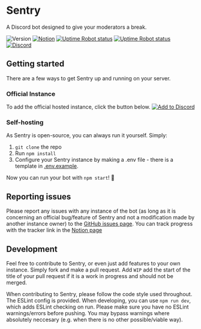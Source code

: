 # Sentry
A Discord bot designed to give your moderators a break.

![Version](https://img.shields.io/github/package-json/version/Anidox/Sentry?label=version)
[![Notion](https://img.shields.io/badge/-notion-212121?logo=notion&style=flat)](https://www.notion.so/Sentry-9b1df2c92d8448a3934ec3de74217061)
[![Uptime Robot status](https://img.shields.io/uptimerobot/status/m786154507-389a4a44e43a89aab2a12488?label=bot%20status)](https://status.sentrybot.tech)
[![Uptime Robot status](https://img.shields.io/uptimerobot/status/m786154509-ca7e6a7e42db726e6bf2ba09?label=website%20status)](https://status.sentrybot.tech)
[![Discord](https://img.shields.io/discord/766723862766944318?color=7289DA&label=support%20discord)](https://discord.gg/V3macC3)

## Getting started
There are a few ways to get Sentry up and running on your server.

### Official Instance
To add the official hosted instance, click the button below.
[![Add to Discord](https://img.shields.io/badge/-add%20sentry-%23ED213A?logo=discord&logoColor=white)](https://add.sentrybot.tech/)

### Self-hosting
As Sentry is open-source, you can always run it yourself. Simply:

  1. `git clone` the repo
  2. Run `npm install`
  3. Configure your Sentry instance by making a .env file - there is a template in [.env.example](.env.example).
  
Now you can run your bot with `npm start`! 🎉

## Reporting issues
Please report any issues with any instance of the bot (as long as it is concerning an official bug/feature of Sentry and not a modification made by another instance owner) to the [GitHub issues page](https://github.com/Anidox/Sentry/issues). You can track progress with the tracker link in the [Notion page](https://www.notion.so/Sentry-9b1df2c92d8448a3934ec3de74217061)

## Development
Feel free to contribute to Sentry, or even just add features to your own instance. Simply fork and make a pull request. Add `WIP` add the start of the title of your pull request if it is a work in progress and should not be merged.

When contributing to Sentry, please follow the code style used throughout. The ESLint config is provided. When developing, you can use `npm run dev`, which adds ESLint checking on run. Please make sure you have no ESLint warnings/errors before pushing. You may bypass warnings where absolutely neccesary (e.g. when there is no other possible/viable way).
